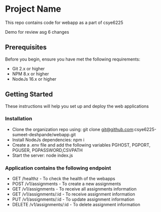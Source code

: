 # Project Name
This repo contains code for webapp as a part of csye6225

 Demo for review asg 6 changes

## Prerequisites
Before you begin, ensure you have met the following requirements:
- Git 2.x or higher
- NPM 8.x or higher
- NodeJs 16.x or higher

 

## Getting Started
These instructions will help you set up and deploy the web applications

 

### Installation
- Clone the organization repo using: git clone git@github.com:csye6225-sumeet-deshpande/webapp.git
- Install NodeJs dependencies: npm i
- Create a .env file and add the following variables PGHOST, PGPORT, PGUSER, PGPASSWORD,CSVPATH
- Start the server: node index.js

 

### Application contains the following endpoint
- GET /healthz - To check the health of the webapps
- POST /v1/assignments - To create a new assignments
- GET /v1/assignments - To receive all assignments information
- GET /v1/assignments/:id - To receive assignment information
- PUT /v1/assignments/:id - To update assignment information
- DELETE /v1/assignments/:id - To delete assignment information
